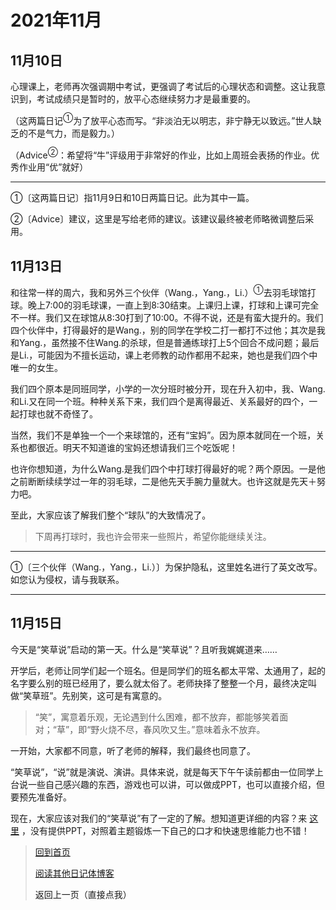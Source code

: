 # 2021年11月

## 11月10日

心理课上，老师再次强调期中考试，更强调了考试后的心理状态和调整。这让我意识到，考试成绩只是暂时的，放平心态继续努力才是最重要的。

（这两篇日记<sup>①</sup>为了放平心态而写。“非淡泊无以明志，非宁静无以致远。”世人缺乏的不是气力，而是毅力。）

（Advice<sup>②</sup>：希望将“牛”评级用于非常好的作业，比如上周班会表扬的作业。优秀作业用“优”就好）

---

①〔这两篇日记〕指11月9日和10日两篇日记。此为其中一篇。

②〔Advice〕建议，这里是写给老师的建议。该建议最终被老师略微调整后采用。

## 11月13日

和往常一样的周六，我和另外三个伙伴（Wang.，Yang.，Li.）<sup>①</sup>去羽毛球馆打球。晚上7:00的羽毛球课，一直上到8:30结束。上课归上课，打球和上课可完全不一样。我们又在球馆从8:30打到了10:00。不得不说，还是有蛮大提升的。我们四个伙伴中，打得最好的是Wang.，别的同学在学校二打一都打不过他；其次是我和Yang.，虽然接不住Wang.的杀球，但是普通练球打上5个回合不成问题；最后是Li.，可能因为不擅长运动，课上老师教的动作都用不起来，她也是我们四个中唯一的女生。

我们四个原本是同班同学，小学的一次分班时被分开，现在升入初中，我、Wang.和Li.又在同一个班。种种关系下来，我们四个是离得最近、关系最好的四个，一起打球也就不奇怪了。

当然，我们不是单独一个一个来球馆的，还有“宝妈”。因为原本就同在一个班，关系也都很近。明天不知道谁的宝妈还想请我们三个吃饭呢！

也许你想知道，为什么Wang.是我们四个中打球打得最好的呢？两个原因。一是他之前断断续续学过一年的羽毛球，二是他先天手腕力量就大。也许这就是先天＋努力吧。

至此，大家应该了解我们整个“球队”的大致情况了。

> 下周再打球时，我也许会带来一些照片，希望你能继续关注。

---

①〔三个伙伴（Wang.，Yang.，Li.）〕为保护隐私，这里姓名进行了英文改写。如您认为侵权，请与我联系。

---

## 11月15日

今天是“笑草说”启动的第一天。什么是“笑草说”？且听我娓娓道来……

开学后，老师让同学们起一个班名。但是同学们的班名都太平常、太通用了，起的名字要么别的班已经用了，要么就太俗了。老师抉择了整整一个月，最终决定叫做“笑草班”。先别笑，这可是有寓意的。

>   “笑”，寓意着乐观，无论遇到什么困难，都不放弃，都能够笑着面对；“草”，即“野火烧不尽，春风吹又生。”意味着永不放弃。

一开始，大家都不同意，听了老师的解释，我们最终也同意了。

“笑草说”，“说”就是演说、演讲。具体来说，就是每天下午午读前都由一位同学上台说一些自己感兴趣的东西，游戏也可以讲，可以做成PPT，也可以直接介绍，但要预先准备好。

现在，大家应该对我们的“笑草说”有了一定的了解。想知道更详细的内容？来 [这里](../杂项/笑草说.md) ，没有提供PPT，对照着主题锻炼一下自己的口才和快速思维能力也不错！

>  [回到首页](../README.md)
>
>  [阅读其他日记体博客](Daily.md)
>
>  <a onClick="javascript :history.back(-1);">返回上一页（直接点我）</a>
